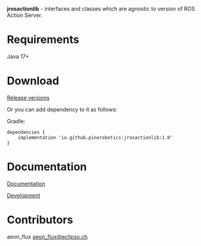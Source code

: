 **jrosactionlib** - interfaces and classes which are agnostic to version of ROS Action Server.

# Requirements

Java 17+

# Download

[Release versions](https://github.com/pinorobotics/jrosactionlib/releases)

Or you can add dependency to it as follows:

Gradle:

```
dependencies {
    implementation 'io.github.pinorobotics:jrosactionlib:1.0'
}
```

# Documentation

[Documentation](http://pinoweb.freetzi.com/jrosactionlib)

[Development](DEVELOPMENT.md)

# Contributors

aeon_flux <aeon_flux@eclipso.ch>
